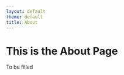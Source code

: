 ```yaml
---
layout: default
theme: default
title: About
---
```


<!-- ![](./images/Lab_group_photo_030325.jpg) -->
# This is the About Page

To be filled